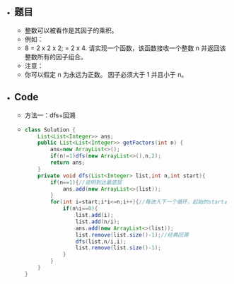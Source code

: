 - ## 题目
	- 整数可以被看作是其因子的乘积。
	- 例如：
	- 8 = 2 x 2 x 2;
	  = 2 x 4.
	  请实现一个函数，该函数接收一个整数 n 并返回该整数所有的因子组合。
	- 注意：
	- 你可以假定 n 为永远为正数。
	  因子必须大于 1 并且小于 n。
- ## Code
	- 方法一：dfs+回溯
	- ```java
	  class Solution {
	      List<List<Integer>> ans;
	      public List<List<Integer>> getFactors(int n) {
	          ans=new ArrayList<>();
	          if(n!=1)dfs(new ArrayList<>(),n,2);
	          return ans;
	      }
	      private void dfs(List<Integer> list,int n,int start){
	          if(n==1){//说明到达最底层
	              ans.add(new ArrayList<>(list));
	          }
	          for(int i=start;i*i<=n;i++){//每进入下一个循环，起始的start必须大于等于上一个循环的，i*i经典剪枝
	              if(n%i==0){
	                  list.add(i);
	                  list.add(n/i);
	                  ans.add(new ArrayList<>(list));
	                  list.remove(list.size()-1);//经典回溯
	                  dfs(list,n/i,i);
	                  list.remove(list.size()-1);
	              }
	          }
	      }
	  }
	  ```